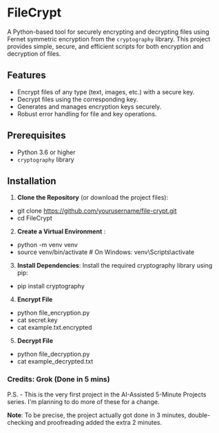 # FileCrypt

A Python-based tool for securely encrypting and decrypting files using Fernet symmetric encryption from the `cryptography` library. This project provides simple, secure, and efficient scripts for both encryption and decryption of files.

## Features

- Encrypt files of any type (text, images, etc.) with a secure key.
- Decrypt files using the corresponding key.
- Generates and manages encryption keys securely.
- Robust error handling for file and key operations.

## Prerequisites

- Python 3.6 or higher
- `cryptography` library

## Installation

1. **Clone the Repository** (or download the project files):

- git clone https://github.com/yourusername/file-crypt.git
- cd FileCrypt

2. **Create a Virtual Environment** :

- python -m venv venv
- source venv/bin/activate  # On Windows: venv\Scripts\activate

3. **Install Dependencies**: Install the required cryptography library using pip:

- pip install cryptography

4. **Encrypt File**

- python file_encryption.py
- cat secret.key
- cat example.txt.encrypted

5. **Decrypt File**

- python file_decryption.py
- cat example_decrypted.txt

### Credits: Grok (Done in 5 mins)

P.S. - This is the very first project in the AI-Assisted 5-Minute Projects series. I'm planning to do more of these for a change.

**Note**: To be precise, the project actually got done in 3 minutes, double-checking and proofreading added the extra 2 minutes.
